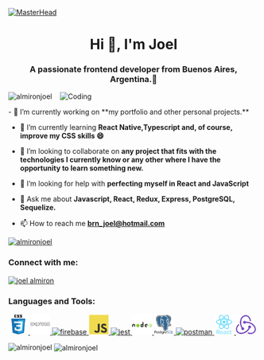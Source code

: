 [![MasterHead](https://iili.io/Jn8mHhX.md.gif)](https://rishavchanda.io)
<h1 align="center">Hi 👋, I'm Joel</h1>
<h3 align="center">A passionate frontend developer from Buenos Aires, Argentina.🧉</h3>
<img align="right" background-size:cover alt="Coding" width="400" src="https://iili.io/Jn8KRhQ.md.png" border="0"/>

<p align="left"> <img src="https://komarev.com/ghpvc/?username=almironjoel&label=Profile%20views&color=0e75b6&style=flat" alt="almironjoel" /> </p>
- 🔭 I’m currently working on **my portfolio and other personal projects.**

- 🌱 I’m currently learning **React Native,Typescript and, of course, improve my CSS skills 😄**

- 👯 I’m looking to collaborate on **any project that fits with the technologies I currently know or any other where I have the opportunity to learn something new.**

- 🤝 I’m looking for help with **perfecting myself in React and JavaScript**

- 💬 Ask me about **Javascript, React, Redux, Express, PostgreSQL, Sequelize.**

- 📫 How to reach me **brn_joel@hotmail.com**


<p align="left"> <a href="https://github.com/ryo-ma/github-profile-trophy"><img src="https://github-profile-trophy.vercel.app/?username=almironjoel" alt="almironjoel" /></a> </p>


<h3 align="left">Connect with me:</h3>
<p align="left">
<a href="https://linkedin.com/in/joel almiron" target="blank"><img align="center" src="https://raw.githubusercontent.com/rahuldkjain/github-profile-readme-generator/master/src/images/icons/Social/linked-in-alt.svg" alt="joel almiron" height="30" width="40" /></a>
</p>

<h3 align="left">Languages and Tools:</h3>
<p align="left"> <a href="https://www.w3schools.com/css/" target="_blank" rel="noreferrer"> <img src="https://raw.githubusercontent.com/devicons/devicon/master/icons/css3/css3-original-wordmark.svg" alt="css3" width="40" height="40"/> </a> <a href="https://expressjs.com" target="_blank" rel="noreferrer"> <img src="https://raw.githubusercontent.com/devicons/devicon/master/icons/express/express-original-wordmark.svg" alt="express" width="40" height="40"/> </a> <a href="https://firebase.google.com/" target="_blank" rel="noreferrer"> <img src="https://www.vectorlogo.zone/logos/firebase/firebase-icon.svg" alt="firebase" width="40" height="40"/> </a> <a href="https://developer.mozilla.org/en-US/docs/Web/JavaScript" target="_blank" rel="noreferrer"> <img src="https://raw.githubusercontent.com/devicons/devicon/master/icons/javascript/javascript-original.svg" alt="javascript" width="40" height="40"/> </a> <a href="https://jestjs.io" target="_blank" rel="noreferrer"> <img src="https://www.vectorlogo.zone/logos/jestjsio/jestjsio-icon.svg" alt="jest" width="40" height="40"/> </a> <a href="https://nodejs.org" target="_blank" rel="noreferrer"> <img src="https://raw.githubusercontent.com/devicons/devicon/master/icons/nodejs/nodejs-original-wordmark.svg" alt="nodejs" width="40" height="40"/> </a> <a href="https://www.postgresql.org" target="_blank" rel="noreferrer"> <img src="https://raw.githubusercontent.com/devicons/devicon/master/icons/postgresql/postgresql-original-wordmark.svg" alt="postgresql" width="40" height="40"/> </a> <a href="https://postman.com" target="_blank" rel="noreferrer"> <img src="https://www.vectorlogo.zone/logos/getpostman/getpostman-icon.svg" alt="postman" width="40" height="40"/> </a> <a href="https://reactjs.org/" target="_blank" rel="noreferrer"> <img src="https://raw.githubusercontent.com/devicons/devicon/master/icons/react/react-original-wordmark.svg" alt="react" width="40" height="40"/> </a> <a href="https://redux.js.org" target="_blank" rel="noreferrer"> <img src="https://raw.githubusercontent.com/devicons/devicon/master/icons/redux/redux-original.svg" alt="redux" width="40" height="40"/> </a> </p>

<p><img align="left" src="https://github-readme-stats.vercel.app/api/top-langs?username=almironjoel&show_icons=true&locale=en&layout=compact" alt="almironjoel" /></p>

<p>&nbsp;<img align="center" src="https://github-readme-stats.vercel.app/api?username=almironjoel&show_icons=true&locale=en" alt="almironjoel" /></p>
